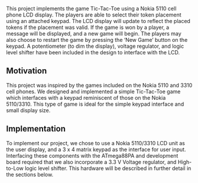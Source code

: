 This project implements the game Tic-Tac-Toe using a Nokia 5110 cell phone LCD display. The players are able to select their token placement using an attached keypad. The LCD display will update to reflect the placed tokens if the placement was valid. If the game is won by a player, a message will be displayed, and a new game will begin. The players may also choose to restart the game by pressing the ‘New Game’ button on the keypad. A potentiometer (to dim the display), voltage regulator, and logic level shifter have been included in the design to interface with the LCD.

## Motivation

This project was inspired by the games included on the Nokia 5110 and 3310 cell phones. We designed and implemented a simple Tic-Tac-Toe game which interfaces with a keypad reminiscent of those on the Nokia 5110/3310. This type of game is ideal for the simple keypad interface and small display size.

## Implementation

To implement our project, we chose to use a Nokia 5110/3310 LCD unit as the user display, and a 3 x 4 matrix keypad as the interface for user input. Interfacing these components with the ATmega88PA and development board required that we also incorporate a 3.3 V Voltage regulator, and High-to-Low logic level shifter. This hardware will be described in further detail in the sections below. 
